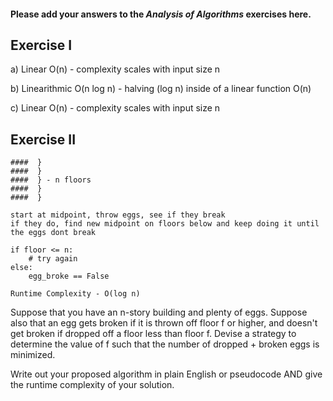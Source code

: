 #### Please add your answers to the ***Analysis of  Algorithms*** exercises here.

## Exercise I

a) Linear O(n) - complexity scales with input size n


b) Linearithmic O(n log n) - halving (log n) inside of a linear function O(n)


c) Linear O(n) - complexity scales with input size n

## Exercise II

    ####  }
    ####  }
    ####  } - n floors
    ####  }
    ####  }

    start at midpoint, throw eggs, see if they break
    if they do, find new midpoint on floors below and keep doing it until the eggs dont break

    if floor <= n:
        # try again
    else:
        egg_broke == False
    
    Runtime Complexity - O(log n)
    
Suppose that you have an n-story building and plenty of eggs. Suppose also that an egg gets broken if it is thrown off floor f or higher, and doesn't get broken if dropped off a floor less than floor f. Devise a strategy to determine the value of f such that the number of dropped + broken eggs is minimized.

Write out your proposed algorithm in plain English or pseudocode AND give the runtime complexity of your solution.

